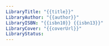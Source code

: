 ```yaml
---
LibraryTitle: "{{title}}"
LibraryAuthor: "{{author}}"
LibraryISBN: "{{isbn10}} {{isbn13}}"
LibraryCover: "{{coverUrl}}"
LibraryStatus:
---
```

